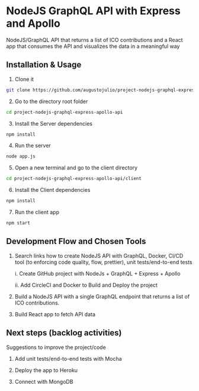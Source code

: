 # NodeJS GraphQL API with Express and Apollo
NodeJS/GraphQL API that returns a list of ICO contributions and a React app that consumes the API and visualizes the data in a meaningful way

## Installation & Usage

1. Clone it

```bash
git clone https://github.com/augustojulio/project-nodejs-graphql-express-apollo-api

```

2. Go to the directory root folder 
```bash
cd project-nodejs-graphql-express-apollo-api
```

3. Install the Server dependencies
```bash
npm install
```

4. Run the server

```bash
node app.js
```

5. Open a new terminal and go to the client directory
```bash
cd project-nodejs-graphql-express-apollo-api/client
```

6. Install the Client dependencies
```bash
npm install
```

7. Run the client app
```bash
npm start
```

## Development Flow and Chosen Tools

1. Search links how to create NodeJS API with GraphQL, Docker, CI/CD tool (to enforcing code quality, flow, prettier), unit tests/end-to-end tests

    i. Create GitHub project with NodeJs + GraphQL + Express + Apollo

    ii. Add CircleCI and Docker to Build and Deploy the project

2. Build a NodeJS API with a single GraphQL endpoint that returns a list of ICO contributions.

3. Build React app to fetch API data


## Next steps (backlog activities)

Suggestions to improve the project/code

1. Add unit tests/end-to-end tests with Mocha

2. Deploy the app to Heroku

3. Connect with MongoDB